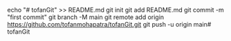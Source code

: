 echo "# tofanGit" >> README.md
git init
git add README.md
git commit -m "first commit"
git branch -M main
git remote add origin https://github.com/tofanmohapatra/tofanGit.git
git push -u origin main# tofanGit
